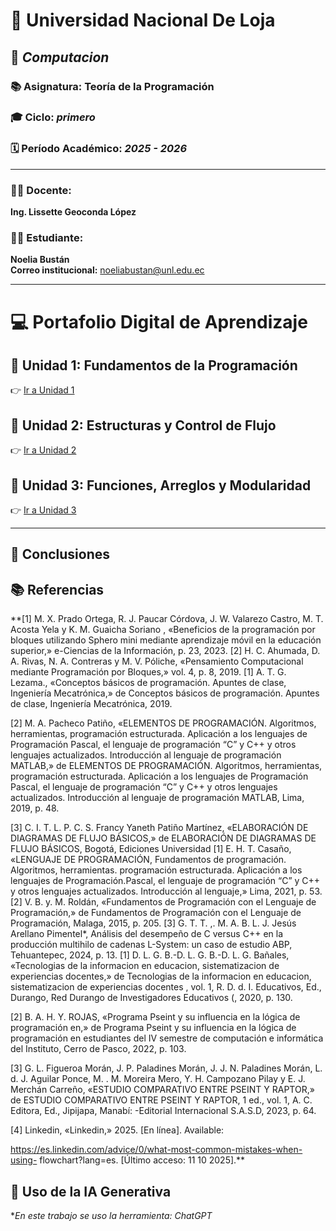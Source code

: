 # 🏫 **Universidad Nacional De Loja**

## 💼 *Computacion*
### 📚 Asignatura: **Teoría de la Programación**
### 🎓 Ciclo: *primero*
### 🗓️ Período Académico: *2025 - 2026*

---

### 👨‍🏫 Docente:
**Ing. Lissette Geoconda López**

### 👨‍🎓 Estudiante:
**Noelia Bustán**  
**Correo institucional:** noeliabustan@unl.edu.ec

---

# 💻 **Portafolio Digital de Aprendizaje**

## 🧩 Unidad 1: Fundamentos de la Programación
👉 [Ir a Unidad 1](unidad1.md)

## 🧮 Unidad 2: Estructuras y Control de Flujo
👉 [Ir a Unidad 2]()

## 🧠 Unidad 3: Funciones, Arreglos y Modularidad
👉 [Ir a Unidad 3]()

---

## 🧾 Conclusiones

## 📚 Referencias
**[1] M. X. Prado Ortega, R. J. Paucar Córdova, J. W. Valarezo Castro, M. T. Acosta Yela y K.
M. Guaicha Soriano , «Beneficios de la programación por bloques utilizando Sphero
mini mediante aprendizaje móvil en la educación superior,» e-Ciencias de la
Información, p. 23, 2023.
[2] H. C. Ahumada, D. A. Rivas, N. A. Contreras y M. V. Póliche, «Pensamiento
Computacional mediante Programación por Bloques,» vol. 4, p. 8, 2019.
[1] A. T. G. Lezama., «Conceptos básicos de programación. Apuntes de
clase, Ingeniería Mecatrónica,» de Conceptos básicos de
programación. Apuntes de clase, Ingeniería Mecatrónica, 2019.

[2] M. A. Pacheco Patiño, «ELEMENTOS DE PROGRAMACIÓN.
Algoritmos, herramientas, programación estructurada. Aplicación a
los lenguajes de Programación Pascal, el lenguaje de programación
“C” y C++ y otros lenguajes actualizados. Introducción al lenguaje
de programación MATLAB,» de ELEMENTOS DE
PROGRAMACIÓN. Algoritmos, herramientas, programación
estructurada. Aplicación a los lenguajes de Programación Pascal,
el lenguaje de programación “C” y C++ y otros lenguajes
actualizados. Introducción al lenguaje de programación MATLAB,
Lima, 2019, p. 48.

[3] C. I. T. L. P. C. S. Francy Yaneth Patiño Martínez, «ELABORACIÓN
DE DIAGRAMAS DE FLUJO BÁSICOS,» de ELABORACIÓN DE
DIAGRAMAS DE FLUJO BÁSICOS, Bogotá, Ediciones Universidad
[1] E. H. T. Casaño, «LENGUAJE DE PROGRAMACIÓN,
Fundamentos de programación. Algoritmos,
herramientas. programación estructurada. Aplicación a
los lenguajes de Programación.Pascal, el lenguaje de
programación “C” y C++ y otros lenguajes actualizados.
Introducción al lenguaje,» Lima, 2021, p. 53.
[2] V. B. y. M. Roldán, «Fundamentos de Programación con
el Lenguaje de Programación,» de Fundamentos de
Programación con el Lenguaje de Programación,
Malaga, 2015, p. 205.
[3] G. T. T. ,. M. A. B. L. J. Jesús Arellano Pimentel*,
Análisis del desempeño de C versus C++ en la
producción multihilo de cadenas L-System: un caso de
estudio ABP, Tehuantepec, 2024, p. 13.
[1] D. L. G. B.-D. L. G. B.-D. L. G. Bañales, «Tecnologias de la informacion en
educacion, sistematizacion de experiencias docentes,» de Tecnologias de la
informacion en educacion, sistematizacion de experiencias docentes , vol. 1, R.
D. d. I. Educativos, Ed., Durango, Red Durango de Investigadores Educativos (,
2020, p. 130.

[2] B. A. H. Y. ROJAS, «Programa Pseint y su influencia en la lógica de
programación en,» de Programa Pseint y su influencia en la lógica de
programación en estudiantes del IV semestre de computación e informática del
Instituto, Cerro de Pasco, 2022, p. 103.

[3] G. L. Figueroa Morán, J. P. Paladines Morán, J. J. N. Paladines Morán, L. d. J.
Aguilar Ponce, M. . M. Moreira Mero, Y. H. Campozano Pilay y E. J. Merchán
Carreño, «ESTUDIO COMPARATIVO ENTRE PSEINT Y RAPTOR,» de
ESTUDIO COMPARATIVO ENTRE PSEINT Y RAPTOR, 1 ed., vol. 1, A. C.
Editora, Ed., Jipijapa, Manabí: -Editorial Internacional S.A.S.D, 2023, p. 64.

[4] Linkedin, «Linkedin,» 2025. [En línea]. Available:

https://es.linkedin.com/advice/0/what-most-common-mistakes-when-using-
flowchart?lang=es. [Último acceso: 11 10 2025].**
## 🤖 Uso de la IA Generativa
**En este trabajo se uso la herramienta: ChatGPT*  

